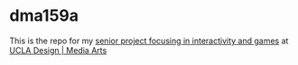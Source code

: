 # dma159a

This is the repo for my [senior project focusing in interactivity and games](http://classes.dma.ucla.edu/Spring21/159A/)  at [UCLA Design | Media Arts](dma.ucla.edu)
